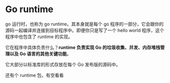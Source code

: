 # Go runtime

go 运行时，也称为 go runtime。其本身就是每个 go 程序的一部分，它会跟你的源码一起编译并连接到目标程序中。即便你只是写了一个 hello world 程序，这个程序中也包含了 runtime 的实现。

它在程序中具体负责什么？**runtime 负责实现 Go 的垃圾收集、并发、内存堆栈管理以及 Go 语言的其他关键功能**。

它大部分以标准库的形式存放在每个 Go 发布版的源码中。


还有个 runtime 包，有空看看
